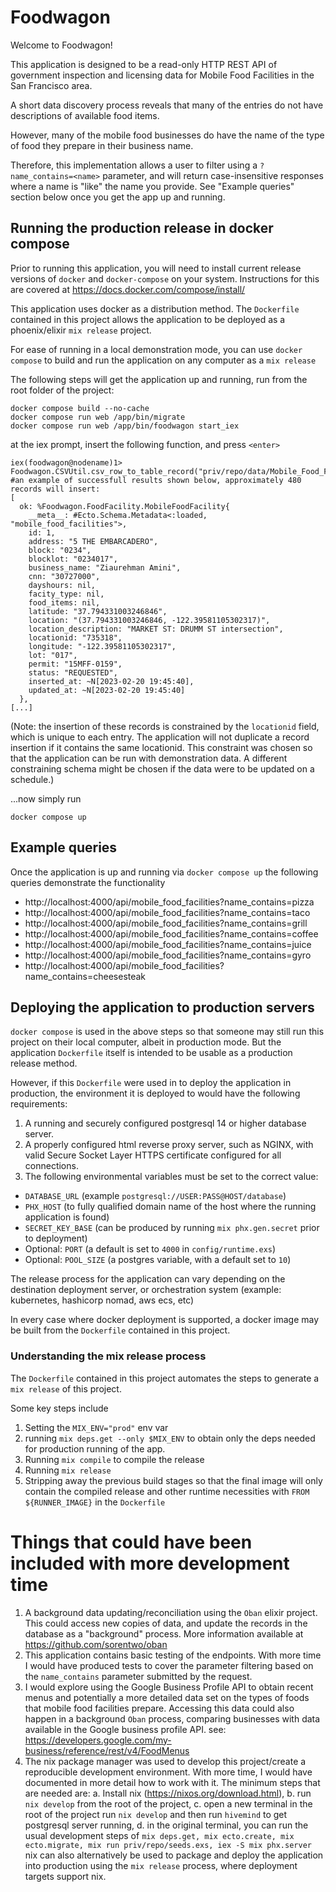 # Foodwagon
Welcome to Foodwagon!

This application is designed to be a read-only HTTP REST API of government inspection and licensing data for Mobile Food Facilities in the San Francisco area.

A short data discovery process reveals that many of the entries do not have descriptions of available food items. 

However, many of the mobile food businesses do have the name of the type of food they prepare in their business name.

Therefore, this implementation allows a user to filter using a `?name_contains=<name>` parameter, and will return case-insensitive responses where a name is "like" the name you provide. See "Example queries" section below once you get the app up and running.

## Running the production release in docker compose
Prior to running this application, you will need to install current release versions of `docker` and `docker-compose` on your system. Instructions for this are covered at https://docs.docker.com/compose/install/


This application uses docker as a distribution method. The `Dockerfile` contained in this project allows the application to be deployed as a phoenix/elixir `mix release` project.

For ease of running in a local demonstration mode, you can use `docker compose` to build and run the application on any computer as a `mix release` 

The following steps will get the application up and running, run from the root folder of the project:

```
docker compose build --no-cache
docker compose run web /app/bin/migrate
docker compose run web /app/bin/foodwagon start_iex
```

at the iex prompt, insert the following function, and press `<enter>`

```
iex(foodwagon@nodename)1> Foodwagon.CSVUtil.csv_row_to_table_record("priv/repo/data/Mobile_Food_Facility_Permit.csv")
#an example of successfull results shown below, approximately 480 records will insert:
[
  ok: %Foodwagon.FoodFacility.MobileFoodFacility{
    __meta__: #Ecto.Schema.Metadata<:loaded, "mobile_food_facilities">,
    id: 1,
    address: "5 THE EMBARCADERO",
    block: "0234",
    blocklot: "0234017",
    business_name: "Ziaurehman Amini",
    cnn: "30727000",
    dayshours: nil,
    facity_type: nil,
    food_items: nil,
    latitude: "37.794331003246846",
    location: "(37.794331003246846, -122.39581105302317)",
    location_description: "MARKET ST: DRUMM ST intersection",
    locationid: "735318",
    longitude: "-122.39581105302317",
    lot: "017",
    permit: "15MFF-0159",
    status: "REQUESTED",
    inserted_at: ~N[2023-02-20 19:45:40],
    updated_at: ~N[2023-02-20 19:45:40]
  },
[...]
```

(Note: the insertion of these records is constrained by the `locationid` field, which is unique to each entry. The application will not duplicate a record insertion if it contains the same locationid. This constraint was chosen so that the application can be run with demonstration data. A different constraining schema might be chosen if the data were to be updated on a schedule.) 

...now simply run

`docker compose up`


## Example queries
Once the application is up and running via `docker compose up` the following queries demonstrate the functionality
- http://localhost:4000/api/mobile_food_facilities?name_contains=pizza
- http://localhost:4000/api/mobile_food_facilities?name_contains=taco
- http://localhost:4000/api/mobile_food_facilities?name_contains=grill
- http://localhost:4000/api/mobile_food_facilities?name_contains=coffee
- http://localhost:4000/api/mobile_food_facilities?name_contains=juice
- http://localhost:4000/api/mobile_food_facilities?name_contains=gyro
- http://localhost:4000/api/mobile_food_facilities?name_contains=cheesesteak

## Deploying the application to production servers 
`docker compose` is used in the above steps so that someone may still run this project on their local computer, albeit in production mode. But the application `Dockerfile` itself is intended to be usable as a production release method. 

However, if this `Dockerfile` were used in to deploy the application in production, the environment it is deployed to would have the following requirements:

1. A running and securely configured  postgresql 14 or higher database server. 
2. A properly configured html reverse proxy server, such as NGINX, with valid Secure Socket Layer HTTPS certificate configured for all connections.
3. The following environmental variables must be set to the correct value: 
  - `DATABASE_URL` (example `postgresql://USER:PASS@HOST/database`)
  - `PHX_HOST` (to fully qualified domain name of the host where the running application is found)  
  - `SECRET_KEY_BASE` (can be produced by running `mix phx.gen.secret` prior to deployment)
  - Optional: `PORT` (a default is set to `4000` in `config/runtime.exs`)
  - Optional: `POOL_SIZE` (a postgres variable, with a default set to `10`)

The release process for the application can vary depending on the destination deployment server, or orchestration system (example: kubernetes, hashicorp nomad, aws ecs, etc)

In every case where docker deployment is supported, a docker image may be built from the `Dockerfile` contained in this project.

### Understanding the mix release process
The `Dockerfile` contained in this project automates the steps to generate a `mix release` of this project.


Some key steps include

1. Setting the `MIX_ENV="prod"` env var
2. running `mix deps.get --only $MIX_ENV` to obtain only the deps needed for production running of the app.
3. Running `mix compile` to compile the release
4. Running `mix release`
5. Stripping away the previous build stages so that the final image will only contain the compiled release and other runtime necessities with `FROM ${RUNNER_IMAGE}` in the `Dockerfile`





# Things that could have been included with more development time

1. A background data updating/reconciliation using the `Oban` elixir project. This could access new copies of data, and update the records in the database as a "background" process. More information available at https://github.com/sorentwo/oban
2. This application contains basic testing of the endpoints. With more time I would have produced tests to cover the parameter filtering based on the `name_contains` parameter submitted by the request.
3. I would explore using the Google Business Profile API to obtain recent menus and potentially a more detailed data set on the types of foods that mobile food facilities prepare. Accessing this data could also happen in a background `Oban` process, comparing businesses with data available in the Google business profile API. see: https://developers.google.com/my-business/reference/rest/v4/FoodMenus
4. The nix package manager was used to develop this project/create a reproducible development environment. With more time, I would have documented in more detail how to work with it. The minimum steps that are needed are: a. Install nix (https://nixos.org/download.html), b. run `nix develop` from the root of the project, c. open a new terminal in the root of the project run `nix develop` and then run `hivemind` to get postgresql server running, d. in the original terminal, you can run the usual development steps of `mix deps.get, mix ecto.create, mix ecto.migrate, mix run priv/repo/seeds.exs, iex -S mix phx.server` nix can also alternatively be used to package and deploy the application into production using the `mix release` process, where deployment targets support nix.


